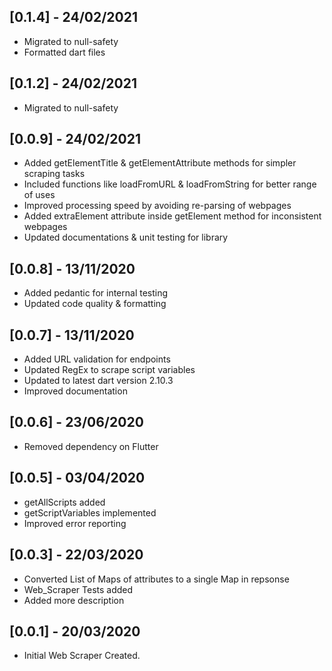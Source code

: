 ## [0.1.4] - 24/02/2021

* Migrated to null-safety
* Formatted dart files
  
## [0.1.2] - 24/02/2021

* Migrated to null-safety

## [0.0.9] - 24/02/2021

* Added getElementTitle & getElementAttribute methods for simpler scraping tasks
* Included functions like loadFromURL & loadFromString for better range of uses
* Improved processing speed by avoiding re-parsing of webpages
* Added extraElement attribute inside getElement method for inconsistent webpages
* Updated documentations & unit testing for library

## [0.0.8] - 13/11/2020

* Added pedantic for internal testing
* Updated code quality & formatting
  
## [0.0.7] - 13/11/2020

* Added URL validation for endpoints
* Updated RegEx to scrape script variables
* Updated to latest dart version 2.10.3
* Improved documentation

## [0.0.6] - 23/06/2020

* Removed dependency on Flutter

## [0.0.5] - 03/04/2020

* getAllScripts added
* getScriptVariables implemented
* Improved error reporting
  
## [0.0.3] - 22/03/2020

* Converted List of Maps of attributes to a single Map in repsonse
* Web_Scraper Tests added
* Added more description

## [0.0.1] - 20/03/2020

* Initial Web Scraper Created.
